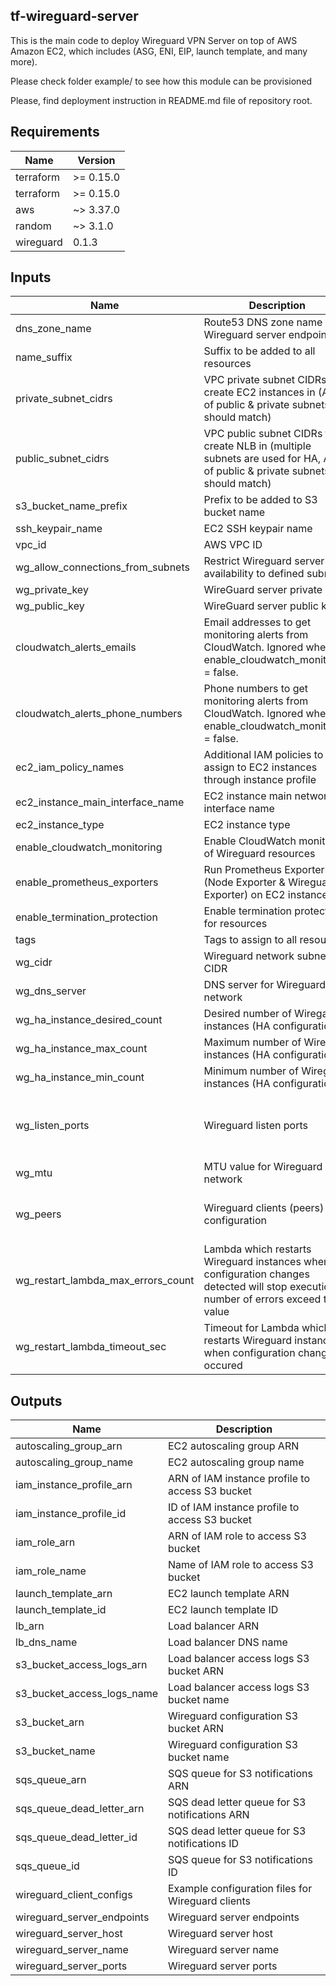 ## tf-wireguard-server  
This is the main code to deploy Wireguard VPN Server on top of AWS Amazon EC2, which includes
(ASG, ENI, EIP, launch template, and many more).

Please check folder example/ to see how this module can be provisioned

Please, find deployment instruction in README.md file of repository root.

## Requirements

| Name | Version |
|------|---------|
| terraform | >= 0.15.0 |
| terraform | >= 0.15.0 |
| aws | ~> 3.37.0 |
| random | ~> 3.1.0 |
| wireguard | 0.1.3 |

## Inputs

| Name | Description | Type | Default | Required |
|------|-------------|------|---------|:--------:|
| dns\_zone\_name | Route53 DNS zone name for Wireguard server endpoint | `string` | n/a | yes |
| name\_suffix | Suffix to be added to all resources | `string` | n/a | yes |
| private\_subnet\_cidrs | VPC private subnet CIDRs to create EC2 instances in (AZs of public & private subnets should match) | `list(string)` | n/a | yes |
| public\_subnet\_cidrs | VPC public subnet CIDRs to create NLB in (multiple subnets are used for HA, AZs of public & private subnets should match) | `list(string)` | n/a | yes |
| s3\_bucket\_name\_prefix | Prefix to be added to S3 bucket name | `string` | n/a | yes |
| ssh\_keypair\_name | EC2 SSH keypair name | `string` | n/a | yes |
| vpc\_id | AWS VPC ID | `string` | n/a | yes |
| wg\_allow\_connections\_from\_subnets | Restrict Wireguard server availability to defined subnets | `list(string)` | n/a | yes |
| wg\_private\_key | WireGuard server private key | `string` | n/a | yes |
| wg\_public\_key | WireGuard server public key | `string` | n/a | yes |
| cloudwatch\_alerts\_emails | Email addresses to get monitoring alerts from CloudWatch. Ignored when enable\_cloudwatch\_monitoring = false. | `list(string)` | `[]` | no |
| cloudwatch\_alerts\_phone\_numbers | Phone numbers to get monitoring alerts from CloudWatch. Ignored when enable\_cloudwatch\_monitoring = false. | `list(string)` | `[]` | no |
| ec2\_iam\_policy\_names | Additional IAM policies to assign to EC2 instances through instance profile | `list(string)` | `[]` | no |
| ec2\_instance\_main\_interface\_name | EC2 instance main network interface name | `string` | `"eth0"` | no |
| ec2\_instance\_type | EC2 instance type | `string` | `"t3a.micro"` | no |
| enable\_cloudwatch\_monitoring | Enable CloudWatch monitoring of Wireguard resources | `bool` | `true` | no |
| enable\_prometheus\_exporters | Run Prometheus Exporters (Node Exporter & Wireguard Exporter) on EC2 instances | `bool` | `true` | no |
| enable\_termination\_protection | Enable termination protection for resources | `bool` | `true` | no |
| tags | Tags to assign to all resources | `map(string)` | `{}` | no |
| wg\_cidr | Wireguard network subnet CIDR | `string` | `"10.0.44.0/24"` | no |
| wg\_dns\_server | DNS server for Wireguard network | `string` | `"8.8.8.8"` | no |
| wg\_ha\_instance\_desired\_count | Desired number of Wiregard instances (HA configuration) | `number` | `2` | no |
| wg\_ha\_instance\_max\_count | Maximum number of Wiregard instances (HA configuration) | `number` | `2` | no |
| wg\_ha\_instance\_min\_count | Minimum number of Wiregard instances (HA configuration) | `number` | `2` | no |
| wg\_listen\_ports | Wireguard listen ports | `list(string)` | <pre>[<br>  "51820",<br>  "4500",<br>  "53"<br>]</pre> | no |
| wg\_mtu | MTU value for Wireguard network | `number` | `"1420"` | no |
| wg\_peers | Wireguard clients (peers) configuration | `map(object({ public_key = string, allowed_ips = string }))` | `{}` | no |
| wg\_restart\_lambda\_max\_errors\_count | Lambda which restarts Wireguard instances when configuration changes detected will stop execution if number of errors exceed this value | `number` | `0` | no |
| wg\_restart\_lambda\_timeout\_sec | Timeout for Lambda which restarts Wireguard instances when configuration changes occured | `number` | `300` | no |

## Outputs

| Name | Description |
|------|-------------|
| autoscaling\_group\_arn | EC2 autoscaling group ARN |
| autoscaling\_group\_name | EC2 autoscaling group name |
| iam\_instance\_profile\_arn | ARN of IAM instance profile to access S3 bucket |
| iam\_instance\_profile\_id | ID of IAM instance profile to access S3 bucket |
| iam\_role\_arn | ARN of IAM role to access S3 bucket |
| iam\_role\_name | Name of IAM role to access S3 bucket |
| launch\_template\_arn | EC2 launch template ARN |
| launch\_template\_id | EC2 launch template ID |
| lb\_arn | Load balancer ARN |
| lb\_dns\_name | Load balancer DNS name |
| s3\_bucket\_access\_logs\_arn | Load balancer access logs S3 bucket ARN |
| s3\_bucket\_access\_logs\_name | Load balancer access logs S3 bucket name |
| s3\_bucket\_arn | Wireguard configuration S3 bucket ARN |
| s3\_bucket\_name | Wireguard configuration S3 bucket name |
| sqs\_queue\_arn | SQS queue for S3 notifications ARN |
| sqs\_queue\_dead\_letter\_arn | SQS dead letter queue for S3 notifications ARN |
| sqs\_queue\_dead\_letter\_id | SQS dead letter queue for S3 notifications ID |
| sqs\_queue\_id | SQS queue for S3 notifications ID |
| wireguard\_client\_configs | Example configuration files for Wireguard clients |
| wireguard\_server\_endpoints | Wireguard server endpoints |
| wireguard\_server\_host | Wireguard server host |
| wireguard\_server\_name | Wireguard server name |
| wireguard\_server\_ports | Wireguard server ports |

